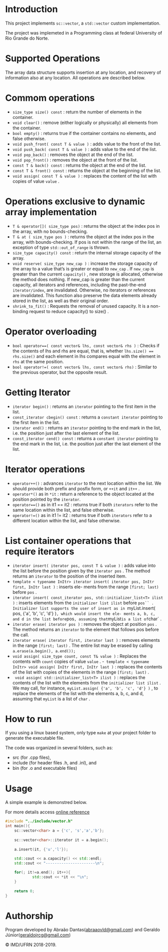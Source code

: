# Introduction #

This project implements `sc::vector`, a `std::vector` custom implementation.

The project was implemeted in a Programming class at federal University of Rio Grande do Norte.

# Supported Operations #

The array data structure supports insertion at any location, and recovery of information also at any location. All operations are described below.

# Commom operations #

- `size_type size() const` : return the number of elements in the container.
- `void clear()` : remove (either logically or physically) all elements from the container.
- `bool empty()` : returns true if the container contains no elements, and false otherwise.
- `void push_front( const T & value )` : adds value to the front of the list.
- `void push_back( const T & value )` : adds value to the end of the list.
- `void pop_back()` : removes the object at the end of the list.
- `void pop_front()` : removes the object at the front of the list.
- `const T & back() const` : returns the object at the end of the list.
- `const T & front() const` : returns the object at the beginning of the list.
- `void assign( const T & value )` : replaces the content of the list with copies of value `value` .

# Operations exclusive to dynamic array implementation #

- `T & operator[]( size_type pos)` : returns the object at the index pos in the array, with no bounds-checking.
- `T & at ( size_type pos )` : returns the object at the index pos in the array, with bounds-checking. If pos is not within the range of the list, an exception of type
`std::out_of_range` is thrown.
- `size_type capacity() const` : return the internal storage capacity of the array.
- `void reserve( size_type new_cap )` : increase the storage capacity of the array to
a value that’s is greater or equal to `new_cap` . If `new_cap` is greater than the current
`capacity()` , new storage is allocated, otherwise the method does nothing. If new_cap
is greater than the current capacity, all iterators and references, including the past-the-end
`iterator/index`, are invalidated. Otherwise, no iterators or references are invalidated. This
function also preserve the data elements already stored in the list, as well as their original
order.
- `shrink_to_fit()` : Requests the removal of unused capacity. It is a non-binding request
to reduce capacity() to size() .

# Operator overloading #

- `bool operator==( const vector& lhs, const vector& rhs )` : Checks if
the contents of lhs and rhs are equal, that is, whether `lhs.size() == rhs.size()`
and each element in lhs compares equal with the element in `rhs` at the same position.
- `bool operator!=( const vector& lhs, const vector& rhs)` : Similar to the
previous operator, but the opposite result.

# Getting Iterator #

- `iterator begin()` : returns an `iterator` pointing to the first item in the list.
- `const_iterator cbegin() const` : returns a `constant iterator` pointing to the first
item in the list.
- `iterator end()` : returns an `iterator` pointing to the end mark in the list, i.e. the position
just after the last element of the list.
- `const_iterator cend() const` : returns a `constant iterator` pointing to the end mark
in the list, i.e. the position just after the last element of the list.

# Iterator operations #
- `operator++()` : advances `iterator` to the next location within the list. We should provide
both prefix and posfix form, or `++it` and `it++` .
- `operator*()` as in `*it` : return a reference to the object located at the position pointed
by the `iterator`. 
- `operator==()` as in it1 == it2 : returns true if both `iterators` refer to the same
location within the list, and false otherwise.
- `operator!=()` as in it1 != it2 : returns true if both `iterators` refer to a different
location within the list, and false otherwise.

# List container operations that require iterators #
- `iterator insert( iterator pos, const T & value )` : adds value into the
list before the position given by the `iterator pos` . The method returns an `iterator` to the
position of the inserted item.
- `template < typename InItr>
iterator insert( iterator pos, InItr first, InItr last )` : inserts ele-
ments from the range `[first; last)` before `pos` .
- `iterator insert( const_iterator pos, std::initializer_list<T> ilist )` :
inserts elements from the `initializer list ilist` before `pos`` . Initializer list supports the user
of insert as in `myList.insert( pos, {'a', 'b', 'c', 'd'} )` , which would insert the ele-
ments a, b, c, and d in the list before `pos` , assuming that `myList` is a list of `char` .
- `iterator erase( iterator pos )` : removes the object at position `pos` . The
method returns an `iterator` to the element that follows pos before the call.
- `iterator erase( iterator first, iterator last )` : removes elements in the
range `[first; last)` . The entire list may be erased by calling `a.erase(a.begin(), a.end());`
- `void assign( size_type count, const T& value )` : Replaces the contents
with `count` copies of value `value` .
-` template < typename InItr>
void assign( InItr first, InItr last )` : replaces the contents of the list with
copies of the elements in the range `[first; last)` .
- ` void assign( std::initializer_list<T> ilist )` : replaces the contents of
the list with the elements from the `initializer list ilist` .
We may call, for instance, `myList.assign( {'a', 'b', 'c', 'd'} )` , to replace the elements
of the list with the elements a, b, c, and d, assuming that `myList` is a list of `char` .

# How to run #

If you using a linux based system, only type `make` at your project folder to generate the executable file.

The code was organized in several folders, such as:
- src (for .cpp files), 
- include (for header
files .h, and .inl), and
- bin (for .o and executable files) 


# Usage #

A simple example is demonstred below.

For more details access [online reference](http://en.cppreference.com/w/cpp/container/vector)

```cpp
#include "../include/vector.h"
int main(){
	sc::vector<char> a = {'c', 's','a','b'};
	
	sc::vector<char>::iterator it = a.begin();
	
	a.insert(it, {'u','l'});
	
	std::cout << a.capacity() << std::endl;
	std::cout << "----------------------\n";

	for(; it!=a.end(); it++){
			std::cout << *it << "\n";
	}
	
	return 0;
}
```

# Authorship

Program developed by Abraão Dantas(<abraaovld@gmail.com>) and Geraldo Júnior(<geraldojrcg@gmail.com>)

&copy; IMD/UFRN 2018-2019.
